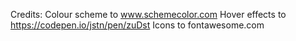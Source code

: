 Credits:
Colour scheme to www.schemecolor.com
Hover effects to https://codepen.io/jstn/pen/zuDst
Icons to fontawesome.com



